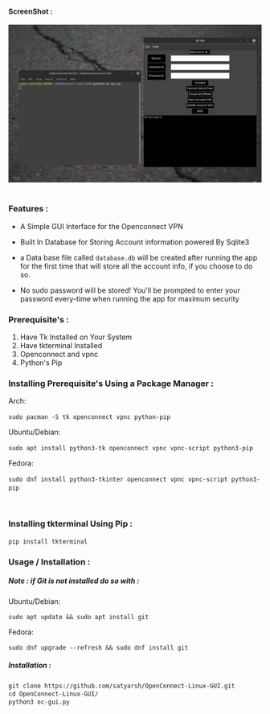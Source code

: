 #### ScreenShot :

![ScreenShot](https://raw.githubusercontent.com/satyarsh/OpenConnect-Linux-GUI/main/screenshot1.png) 

### Features :

- A Simple GUI Interface for the Openconnect VPN

- Built In Database for Storing Account information powered By Sqlite3

- a Data base file called `database.db` will be created after running the app for the first time that will store all the account info, if you choose to do so.

- No sudo password will be stored! You'll be prompted to enter your password every-time when running the app for maximum security

### Prerequisite's :

1. Have Tk Installed on Your System
2. Have tkterminal Installed 
3. Openconnect and vpnc
4. Python's Pip

### Installing Prerequisite's Using a Package Manager :

Arch:

`sudo pacman -S tk openconnect vpnc python-pip`

Ubuntu/Debian:

`sudo apt install python3-tk openconnect vpnc vpnc-script python3-pip`

Fedora:

`sudo dnf install python3-tkinter openconnect vpnc vpnc-script python3-pip`

<br>

### Installing tkterminal Using Pip :

```
pip install tkterminal
```

### Usage / Installation :

##### Note : if Git is not installed do so with :

Ubuntu/Debian:

```
sudo apt update && sudo apt install git
```

Fedora:

```
sudo dnf upgrade --refresh && sudo dnf install git
```

##### Installation :

```
git clone https://github.com/satyarsh/OpenConnect-Linux-GUI.git
cd OpenConnect-Linux-GUI/
python3 oc-gui.py
```

<br>
